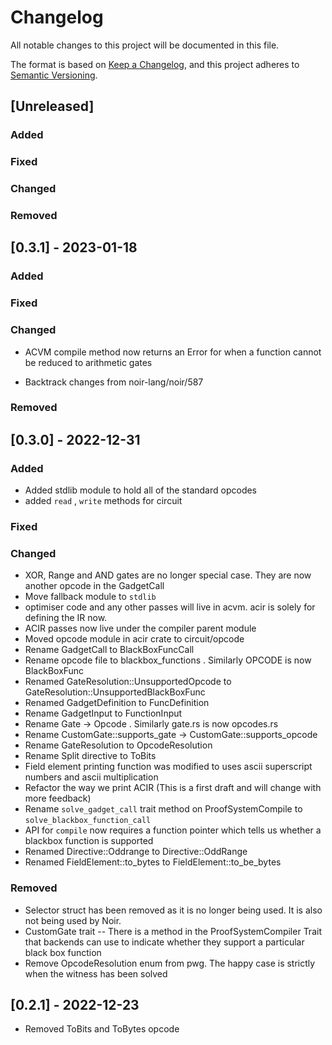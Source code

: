 # Changelog

All notable changes to this project will be documented in this file.

The format is based on [Keep a Changelog](https://keepachangelog.com/en/1.0.0/),
and this project adheres to [Semantic Versioning](https://semver.org/spec/v2.0.0.html).

## [Unreleased]

### Added

### Fixed

### Changed

### Removed

## [0.3.1] - 2023-01-18

### Added

### Fixed

### Changed

- ACVM compile method now returns an Error for when a function cannot be reduced to arithmetic gates

- Backtrack changes from noir-lang/noir/587

### Removed

## [0.3.0] - 2022-12-31

### Added

- Added stdlib module to hold all of the standard opcodes
- added `read` , `write` methods for circuit

### Fixed

### Changed

- XOR, Range and AND gates are no longer special case. They are now another opcode in the GadgetCall
- Move fallback module to `stdlib`
- optimiser code and any other passes will live in acvm. acir is solely for defining the IR now.
- ACIR passes now live under the compiler parent module
- Moved opcode module in acir crate to circuit/opcode
- Rename GadgetCall to BlackBoxFuncCall
- Rename opcode file to blackbox_functions . Similarly OPCODE is now BlackBoxFunc
- Renamed GateResolution::UnsupportedOpcode to GateResolution::UnsupportedBlackBoxFunc
- Renamed GadgetDefinition to FuncDefinition
- Rename GadgetInput to FunctionInput
- Rename Gate -> Opcode . Similarly gate.rs is now opcodes.rs
- Rename CustomGate::supports_gate -> CustomGate::supports_opcode
- Rename GateResolution to OpcodeResolution
- Rename Split directive to ToBits
- Field element printing function was modified to uses ascii superscript numbers and ascii multiplication
- Refactor the way we print ACIR (This is a first draft and will change with more feedback)
- Rename `solve_gadget_call` trait method on ProofSystemCompile to `solve_blackbox_function_call`
- API for `compile` now requires a function pointer which tells us whether a blackbox function is supported
- Renamed Directive::Oddrange to Directive::OddRange
- Renamed FieldElement::to_bytes to FieldElement::to_be_bytes

### Removed

- Selector struct has been removed as it is no longer being used. It is also not being used by Noir.
- CustomGate trait -- There is a method in the ProofSystemCompiler Trait that backends can use to indicate whether
they support a particular black box function
- Remove OpcodeResolution enum from pwg. The happy case is strictly when the witness has been solved

## [0.2.1] - 2022-12-23

- Removed ToBits and ToBytes opcode
